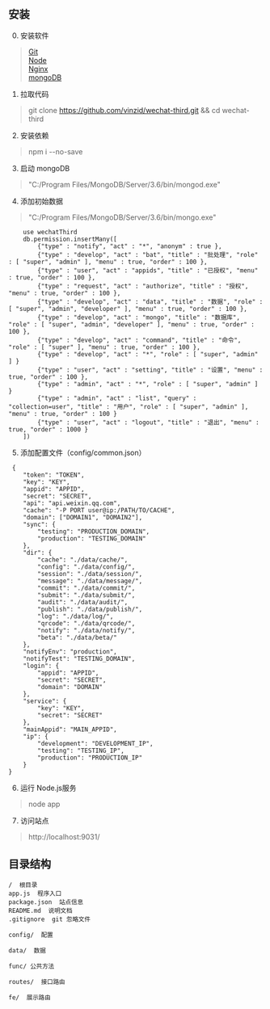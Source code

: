 ## 安装

0. 安装软件
>[Git][git]  
[Node][node]  
[Nginx][nginx]  
[mongoDB][mongoDB]  

1. 拉取代码
>git clone https://github.com/vinzid/wechat-third.git && cd wechat-third

2. 安装依赖
>npm i --no-save

3. 启动 mongoDB
>"C:/Program Files/MongoDB/Server/3.6/bin/mongod.exe"

4. 添加初始数据
>"C:/Program Files/MongoDB/Server/3.6/bin/mongo.exe"
```
    use wechatThird
    db.permission.insertMany([
        {"type" : "notify", "act" : "*", "anonym" : true },
        {"type" : "develop", "act" : "bat", "title" : "批处理", "role" : [ "super", "admin" ], "menu" : true, "order" : 100 },
        {"type" : "user", "act" : "appids", "title" : "已授权", "menu" : true, "order" : 100 },
        {"type" : "request", "act" : "authorize", "title" : "授权", "menu" : true, "order" : 100 },
        {"type" : "develop", "act" : "data", "title" : "数据", "role" : [ "super", "admin", "developer" ], "menu" : true, "order" : 100 },
        {"type" : "develop", "act" : "mongo", "title" : "数据库", "role" : [ "super", "admin", "developer" ], "menu" : true, "order" : 100 },
        {"type" : "develop", "act" : "command", "title" : "命令", "role" : [ "super" ], "menu" : true, "order" : 100 },
        {"type" : "develop", "act" : "*", "role" : [ "super", "admin" ] }
        {"type" : "user", "act" : "setting", "title" : "设置", "menu" : true, "order" : 100 },
        {"type" : "admin", "act" : "*", "role" : [ "super", "admin" ] }
        {"type" : "admin", "act" : "list", "query" : "collection=user", "title" : "用户", "role" : [ "super", "admin" ], "menu" : true, "order" : 100 }
        {"type" : "user", "act" : "logout", "title" : "退出", "menu" : true, "order" : 1000 }
    ])
```

5. 添加配置文件（config/common.json）
```
 {
    "token": "TOKEN",
    "key": "KEY",
    "appid": "APPID",
    "secret": "SECRET",
    "api": "api.weixin.qq.com",
    "cache": "-P PORT user@ip:/PATH/TO/CACHE",
    "domain": ["DOMAIN1", "DOMAIN2"],
    "sync": {
        "testing": "PRODUCTION_DOMAIN",
        "production": "TESTING_DOMAIN"
    },
    "dir": {
        "cache": "./data/cache/",
        "config": "./data/config/",
        "session": "./data/session/",
        "message": "./data/message/",
        "commit": "./data/commit/",
        "submit": "./data/submit/",
        "audit": "./data/audit/",
        "publish": "./data/publish/",
        "log": "./data/log/",
        "qrcode": "./data/qrcode/",
        "notify": "./data/notify/",
        "beta": "./data/beta/"
    },
    "notifyEnv": "production",
    "notifyTest": "TESTING_DOMAIN",
    "login": {
        "appid": "APPID",
        "secret": "SECRET",
        "domain": "DOMAIN"
    },
    "service": {
        "key": "KEY",
        "secret": "SECRET"
    },
    "mainAppid": "MAIN_APPID",
    "ip": {
        "development": "DEVELOPMENT_IP",
        "testing": "TESTING_IP",
        "production": "PRODUCTION_IP"
    }
}
```

6. 运行 Node.js服务  
>node app  

7. 访问站点  
>http://localhost:9031/  


## 目录结构

    /  根目录  
    app.js  程序入口  
    package.json  站点信息  
    README.md  说明文档  
    .gitignore  git 忽略文件  

    config/  配置  

    data/  数据  

    func/ 公共方法  

    routes/  接口路由  

    fe/  展示路由  



[git]: https://git-scm.com/
[node]: https://nodejs.org/
[nginx]: http://nginx.org/
[mongoDB]: https://www.mongodb.com/